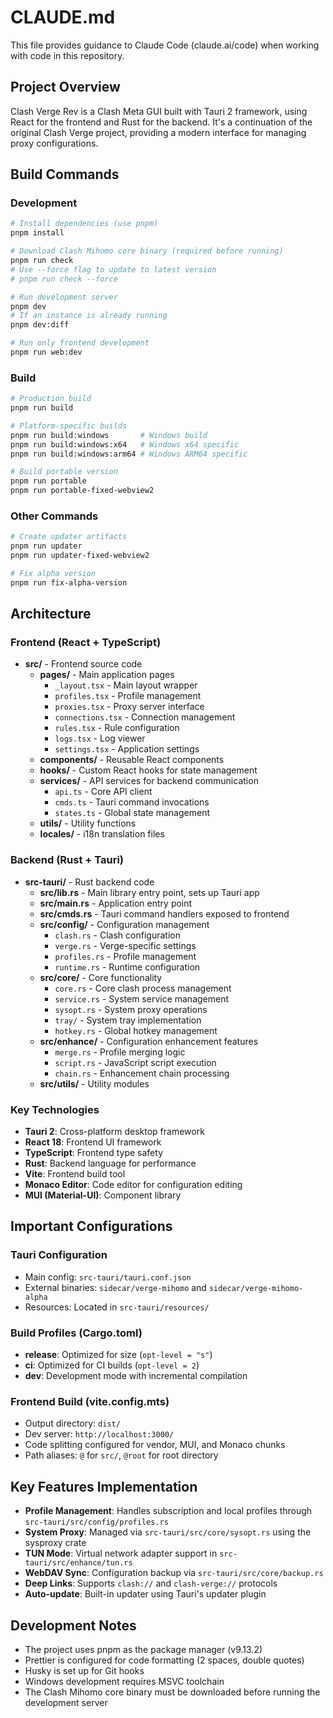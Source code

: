 # CLAUDE.md

This file provides guidance to Claude Code (claude.ai/code) when working with code in this repository.

## Project Overview

Clash Verge Rev is a Clash Meta GUI built with Tauri 2 framework, using React for the frontend and Rust for the backend. It's a continuation of the original Clash Verge project, providing a modern interface for managing proxy configurations.

## Build Commands

### Development

```bash
# Install dependencies (use pnpm)
pnpm install

# Download Clash Mihomo core binary (required before running)
pnpm run check
# Use --force flag to update to latest version
# pnpm run check --force

# Run development server
pnpm dev
# If an instance is already running
pnpm dev:diff

# Run only frontend development
pnpm run web:dev
```

### Build

```bash
# Production build
pnpm run build

# Platform-specific builds
pnpm run build:windows       # Windows build
pnpm run build:windows:x64   # Windows x64 specific
pnpm run build:windows:arm64 # Windows ARM64 specific

# Build portable version
pnpm run portable
pnpm run portable-fixed-webview2
```

### Other Commands

```bash
# Create updater artifacts
pnpm run updater
pnpm run updater-fixed-webview2

# Fix alpha version
pnpm run fix-alpha-version
```

## Architecture

### Frontend (React + TypeScript)

- **src/** - Frontend source code
  - **pages/** - Main application pages
    - `_layout.tsx` - Main layout wrapper
    - `profiles.tsx` - Profile management
    - `proxies.tsx` - Proxy server interface
    - `connections.tsx` - Connection management
    - `rules.tsx` - Rule configuration
    - `logs.tsx` - Log viewer
    - `settings.tsx` - Application settings
  - **components/** - Reusable React components
  - **hooks/** - Custom React hooks for state management
  - **services/** - API services for backend communication
    - `api.ts` - Core API client
    - `cmds.ts` - Tauri command invocations
    - `states.ts` - Global state management
  - **utils/** - Utility functions
  - **locales/** - i18n translation files

### Backend (Rust + Tauri)

- **src-tauri/** - Rust backend code
  - **src/lib.rs** - Main library entry point, sets up Tauri app
  - **src/main.rs** - Application entry point
  - **src/cmds.rs** - Tauri command handlers exposed to frontend
  - **src/config/** - Configuration management
    - `clash.rs` - Clash configuration
    - `verge.rs` - Verge-specific settings
    - `profiles.rs` - Profile management
    - `runtime.rs` - Runtime configuration
  - **src/core/** - Core functionality
    - `core.rs` - Core clash process management
    - `service.rs` - System service management
    - `sysopt.rs` - System proxy operations
    - `tray/` - System tray implementation
    - `hotkey.rs` - Global hotkey management
  - **src/enhance/** - Configuration enhancement features
    - `merge.rs` - Profile merging logic
    - `script.rs` - JavaScript script execution
    - `chain.rs` - Enhancement chain processing
  - **src/utils/** - Utility modules

### Key Technologies

- **Tauri 2**: Cross-platform desktop framework
- **React 18**: Frontend UI framework
- **TypeScript**: Frontend type safety
- **Rust**: Backend language for performance
- **Vite**: Frontend build tool
- **Monaco Editor**: Code editor for configuration editing
- **MUI (Material-UI)**: Component library

## Important Configurations

### Tauri Configuration

- Main config: `src-tauri/tauri.conf.json`
- External binaries: `sidecar/verge-mihomo` and `sidecar/verge-mihomo-alpha`
- Resources: Located in `src-tauri/resources/`

### Build Profiles (Cargo.toml)

- **release**: Optimized for size (`opt-level = "s"`)
- **ci**: Optimized for CI builds (`opt-level = 2`)
- **dev**: Development mode with incremental compilation

### Frontend Build (vite.config.mts)

- Output directory: `dist/`
- Dev server: `http://localhost:3000/`
- Code splitting configured for vendor, MUI, and Monaco chunks
- Path aliases: `@` for `src/`, `@root` for root directory

## Key Features Implementation

- **Profile Management**: Handles subscription and local profiles through `src-tauri/src/config/profiles.rs`
- **System Proxy**: Managed via `src-tauri/src/core/sysopt.rs` using the sysproxy crate
- **TUN Mode**: Virtual network adapter support in `src-tauri/src/enhance/tun.rs`
- **WebDAV Sync**: Configuration backup via `src-tauri/src/core/backup.rs`
- **Deep Links**: Supports `clash://` and `clash-verge://` protocols
- **Auto-update**: Built-in updater using Tauri's updater plugin

## Development Notes

- The project uses pnpm as the package manager (v9.13.2)
- Prettier is configured for code formatting (2 spaces, double quotes)
- Husky is set up for Git hooks
- Windows development requires MSVC toolchain
- The Clash Mihomo core binary must be downloaded before running the development server
